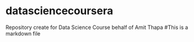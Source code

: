 # datasciencecoursera
Repository create for Data Science Course behalf of Amit Thapa
#This is a markdown file

